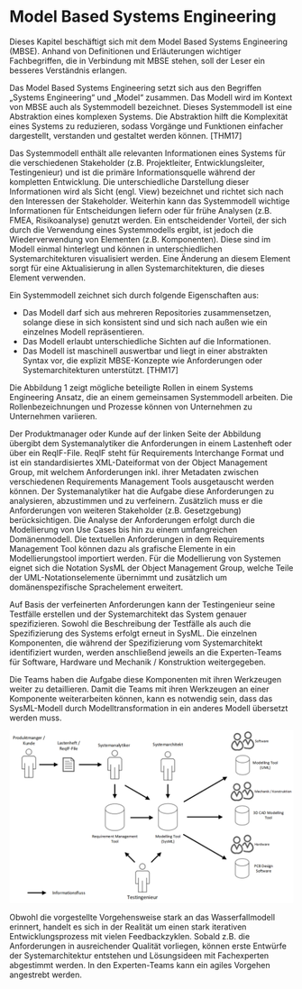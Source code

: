 # Model Based Systems Engineering

Dieses Kapitel beschäftigt sich mit dem Model Based Systems Engineering (MBSE). Anhand von Definitionen und Erläuterungen wichtiger Fachbegriffen, die in Verbindung mit MBSE stehen, soll der Leser ein besseres Verständnis erlangen.

Das Model Based Systems Engineering setzt sich aus den Begriffen „Systems Engineering“ und „Model“ zusammen. Das Modell wird im Kontext von MBSE auch als Systemmodell bezeichnet. Dieses Systemmodell ist eine Abstraktion eines komplexen Systems. Die Abstraktion hilft die Komplexität eines Systems zu reduzieren, sodass Vorgänge und Funktionen einfacher dargestellt, verstanden und gestaltet werden können. [THM17]

Das Systemmodell enthält alle relevanten Informationen eines Systems für die verschiedenen Stakeholder (z.B. Projektleiter, Entwicklungsleiter, Testingenieur) und ist die primäre Informationsquelle während der kompletten Entwicklung. Die unterschiedliche Darstellung dieser Informationen wird als Sicht (engl. View) bezeichnet und richtet sich nach den Interessen der Stakeholder. Weiterhin kann das Systemmodell wichtige Informationen für Entscheidungen liefern oder für frühe Analysen (z.B. FMEA, Risikoanalyse) genutzt werden. Ein entscheidender Vorteil, der sich durch die Verwendung eines Systemmodells ergibt, ist jedoch die Wiederverwendung von Elementen (z.B. Komponenten). Diese sind im Modell einmal hinterlegt und können in unterschiedlichen Systemarchitekturen visualisiert werden. Eine Änderung an diesem Element sorgt für eine Aktualisierung in allen Systemarchitekturen, die dieses Element verwenden.

Ein Systemmodell zeichnet sich durch folgende Eigenschaften aus:

* Das Modell darf sich aus mehreren Repositories zusammensetzen, solange diese in sich konsistent sind und sich nach außen wie ein einzelnes Modell repräsentieren.
* Das Modell erlaubt unterschiedliche Sichten auf die Informationen.
* Das Modell ist maschinell auswertbar und liegt in einer abstrakten Syntax vor, die explizit MBSE-Konzepte wie Anforderungen oder Systemarchitekturen unterstützt. [THM17]

Die Abbildung 1 zeigt mögliche beteiligte Rollen in einem Systems Engineering Ansatz, die an einem gemeinsamen Systemmodell arbeiten. Die Rollenbezeichnungen und Prozesse können von Unternehmen zu Unternehmen variieren.    

Der Produktmanager oder Kunde auf der linken Seite der Abbildung übergibt dem Systemanalytiker die Anforderungen in einem Lastenheft oder über ein ReqIF-File. ReqIF steht für Requirements Interchange Format und ist ein standardisiertes XML-Dateiformat von der Object Management Group, mit welchem Anforderungen inkl. ihrer Metadaten zwischen verschiedenen Requirements Management Tools ausgetauscht werden können. Der Systemanalytiker hat die Aufgabe diese Anforderungen zu analysieren, abzustimmen und zu verfeinern. Zusätzlich muss er die Anforderungen von weiteren Stakeholder (z.B. Gesetzgebung) berücksichtigen. Die Analyse der Anforderungen erfolgt durch die Modellierung von Use Cases bis hin zu einem umfangreichen Domänenmodell. Die textuellen Anforderungen in dem Requirements Management Tool können dazu als grafische Elemente in ein Modellierungstool importiert werden. Für die Modellierung von Systemen eignet sich die Notation SysML der Object Management Group, welche Teile der UML-Notationselemente übernimmt und zusätzlich um domänenspezifische Sprachelement erweitert.

Auf Basis der verfeinerten Anforderungen kann der Testingenieur seine Testfälle erstellen und der Systemarchitekt das System genauer spezifizieren.  Sowohl die Beschreibung der Testfälle als auch die Spezifizierung des Systems erfolgt erneut in SysML. Die einzelnen Komponenten, die während der Spezifizierung vom Systemarchitekt identifiziert wurden, werden anschließend jeweils an die Experten-Teams für Software, Hardware und Mechanik / Konstruktion weitergegeben. 

Die Teams haben die Aufgabe diese Komponenten mit ihren Werkzeugen weiter zu detaillieren. Damit die Teams mit ihren Werkzeugen an einer Komponente weiterarbeiten können, kann es notwendig sein, dass das SysML-Modell durch Modelltransformation in ein anderes Modell übersetzt werden muss.

![](..\assets\SystemsEngineering_BeteiligteRollen.png)



Obwohl die vorgestellte Vorgehensweise stark an das Wasserfallmodell erinnert, handelt es sich in der Realität um einen stark iterativen Entwicklungsprozess mit vielen Feedbackzyklen. Sobald z.B. die Anforderungen in ausreichender Qualität vorliegen, können erste Entwürfe der Systemarchitektur entstehen und Lösungsideen mit Fachexperten abgestimmt werden. In den Experten-Teams kann ein agiles Vorgehen angestrebt werden.